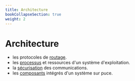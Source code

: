 ```yaml
---
title: Architecture
bookCollapseSection: true
weight: 2
---
```


# Architecture

* les protocoles de [routage](routage).
* les [processus](processus) et ressources d'un système d'exploitation.
* la [sécurisation](securisation) des communications.
* les [composants](composants) intégrés d'un système sur puce.
